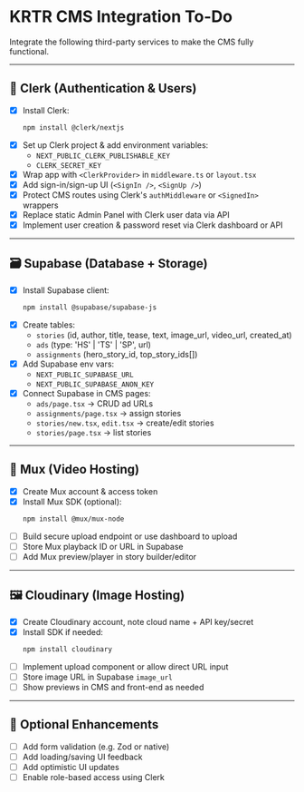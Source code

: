 # KRTR CMS Integration To-Do

Integrate the following third-party services to make the CMS fully functional.

---

## 🔐 Clerk (Authentication & Users)

- [X] Install Clerk:
  ```bash
  npm install @clerk/nextjs
  ```
- [X] Set up Clerk project & add environment variables:
  - `NEXT_PUBLIC_CLERK_PUBLISHABLE_KEY`
  - `CLERK_SECRET_KEY`
- [X] Wrap app with `<ClerkProvider>` in `middleware.ts` or `layout.tsx`
- [X] Add sign-in/sign-up UI (`<SignIn />`, `<SignUp />`)
- [X] Protect CMS routes using Clerk's `authMiddleware` or `<SignedIn>` wrappers
- [X] Replace static Admin Panel with Clerk user data via API
- [X] Implement user creation & password reset via Clerk dashboard or API

---

## 🗃 Supabase (Database + Storage)

- [X] Install Supabase client:
  ```bash
  npm install @supabase/supabase-js
  ```
- [X] Create tables:
  - `stories` (id, author, title, tease, text, image_url, video_url, created_at)
  - `ads` (type: 'HS' | 'TS' | 'SP', url)
  - `assignments` (hero_story_id, top_story_ids[])
- [X] Add Supabase env vars:
  - `NEXT_PUBLIC_SUPABASE_URL`
  - `NEXT_PUBLIC_SUPABASE_ANON_KEY`
- [X] Connect Supabase in CMS pages:
  - `ads/page.tsx` → CRUD ad URLs
  - `assignments/page.tsx` → assign stories
  - `stories/new.tsx`, `edit.tsx` → create/edit stories
  - `stories/page.tsx` → list stories

---

## 🎥 Mux (Video Hosting)

- [X] Create Mux account & access token
- [X] Install Mux SDK (optional):
  ```bash
  npm install @mux/mux-node
  ```
- [ ] Build secure upload endpoint or use dashboard to upload
- [ ] Store Mux playback ID or URL in Supabase
- [ ] Add Mux preview/player in story builder/editor

---

## 🖼 Cloudinary (Image Hosting)

- [X] Create Cloudinary account, note cloud name + API key/secret
- [X] Install SDK if needed:
  ```bash
  npm install cloudinary
  ```
- [ ] Implement upload component or allow direct URL input
- [ ] Store image URL in Supabase `image_url`
- [ ] Show previews in CMS and front-end as needed

---

## 🧪 Optional Enhancements

- [ ] Add form validation (e.g. Zod or native)
- [ ] Add loading/saving UI feedback
- [ ] Add optimistic UI updates
- [ ] Enable role-based access using Clerk